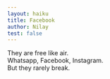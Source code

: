 ```yaml
---
layout: haiku
title: Facebook
author: Nilay
test: false
---
```


They are free like air.<br>
Whatsapp, Facebook, Instagram.<br>
But they rarely break.<br>
